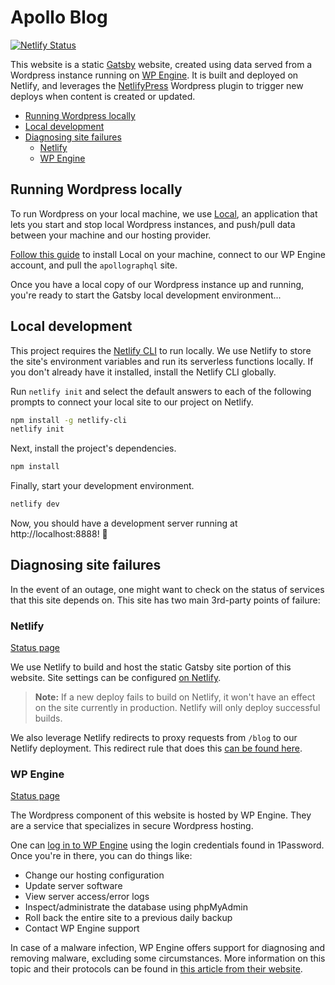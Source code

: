 # Apollo Blog

[![Netlify Status](https://api.netlify.com/api/v1/badges/6bae8279-10f9-456b-82cd-0b6d56a84042/deploy-status)](https://app.netlify.com/sites/apollographql-blog/deploys)

This website is a static [Gatsby](https://gatsbyjs.org) website, created using data served from a Wordpress instance running on [WP Engine](https://wpengine.com/). It is built and deployed on Netlify, and leverages the [NetlifyPress](https://wordpress.org/plugins/deploy-netlifypress/) Wordpress plugin to trigger new deploys when content is created or updated.

- [Running Wordpress locally](#running-wordpress-locally)
- [Local development](#local-development)
- [Diagnosing site failures](#diagnosing-site-failures)
  - [Netlify](#netlify)
  - [WP Engine](#wp-engine)

## Running Wordpress locally

To run Wordpress on your local machine, we use [Local](https://localwp.com/), an application that lets you start and stop local Wordpress instances, and push/pull data between your machine and our hosting provider.

[Follow this guide](https://wpengine.com/support/local/) to install Local on your machine, connect to our WP Engine account, and pull the `apollographql` site.

Once you have a local copy of our Wordpress instance up and running, you're ready to start the Gatsby local development environment...

## Local development

This project requires the [Netlify CLI](https://docs.netlify.com/cli/get-started/) to run locally. We use Netlify to store the site's environment variables and run its serverless functions locally. If you don't already have it installed, install the Netlify CLI globally.

Run `netlify init` and select the default answers to each of the following prompts to connect your local site to our project on Netlify.

```bash
npm install -g netlify-cli
netlify init
```

Next, install the project's dependencies.

```bash
npm install
```

Finally, start your development environment.

```bash
netlify dev
```

Now, you should have a development server running at http://localhost:8888! 🚀

## Diagnosing site failures

In the event of an outage, one might want to check on the status of services that this site depends on. This site has two main 3rd-party points of failure:

### Netlify

[Status page](https://www.netlifystatus.com/)

We use Netlify to build and host the static Gatsby site portion of this website. Site settings can be configured [on Netlify](https://app.netlify.com/sites/apollographql-blog/overview).

> **Note:** If a new deploy fails to build on Netlify, it won't have an effect on the site currently in production. Netlify will only deploy successful builds.

We also leverage Netlify redirects to proxy requests from `/blog` to our Netlify deployment. This redirect rule that does this [can be found here](https://github.com/apollographql/website-router/blob/master/_redirects#L50).

### WP Engine

[Status page](https://wpenginestatus.com/)

The Wordpress component of this website is hosted by WP Engine. They are a service that specializes in secure Wordpress hosting.

One can [log in to WP Engine](https://identity.wpengine.com/) using the login credentials found in 1Password. Once you're in there, you can do things like:

- Change our hosting configuration
- Update server software
- View server access/error logs
- Inspect/administrate the database using phpMyAdmin
- Roll back the entire site to a previous daily backup
- Contact WP Engine support

In case of a malware infection, WP Engine offers support for diagnosing and removing malware, excluding some circumstances. More information on this topic and their protocols can be found in [this article from their website](https://wpengine.com/support/malware-scans-cleaning/).
